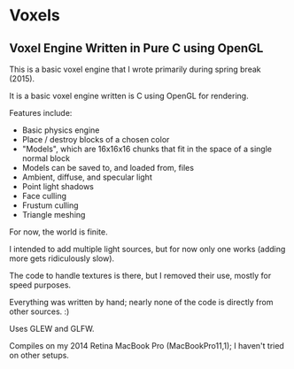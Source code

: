 Voxels
==============

Voxel Engine Written in Pure C using OpenGL
--------------

This is a basic voxel engine that I wrote primarily during spring break (2015).

It is a basic voxel engine written is C using OpenGL for rendering.

Features include:
  * Basic physics engine
  * Place / destroy blocks of a chosen color
  * "Models", which are 16x16x16 chunks that fit in the space of a single normal block
  * Models can be saved to, and loaded from, files
  * Ambient, diffuse, and specular light
  * Point light shadows
  * Face culling
  * Frustum culling
  * Triangle meshing

For now, the world is finite.

I intended to add multiple light sources, but for now only one works (adding more gets ridiculously slow).

The code to handle textures is there, but I removed their use, mostly for speed purposes.

Everything was written by hand; nearly none of the code is directly from other sources. :)

Uses GLEW and GLFW.

Compiles on my 2014 Retina MacBook Pro (MacBookPro11,1); I haven't tried on other setups.
